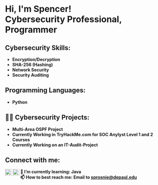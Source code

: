 <h1>Hi, I'm Spencer! <br/><a >Cybersecurity Professional</a>, Programmer</a> <a href=></a></h1>


<h2> Cybersecurity Skills:</h2>

- <b>Encryption/Decryption<b>
- <b>SHA-256 (Hashing)<b>
- <b>Network Security<b>
- <b>Security Auditing<b>






<h2> Programming Languages:</h2>

- <b>Python<b>





<h2>👨‍💻 Cybersecurity Projects:</h2>

- <b>Multi-Area OSPF Project<b>
- <b>Currently Working in TryHackMe.com for SOC Anylyst Level 1 and 2 Courses<b>
- <b>Currently Working on an IT-Audit-Project<b>



  
  

<h2> Connect with me:</h2>



[<img align="left" alt="SpencerProsniewski | LinkedIn" width="22px" src="https://cdn.jsdelivr.net/npm/simple-icons@v3/icons/linkedin.svg" />][linkedin]
[<img align="left" alt="SpencerProsniewski | Instagram" width="22px" src="https://cdn.jsdelivr.net/npm/simple-icons@v3/icons/instagram.svg" />][instagram]



[instagram]: https://www.instagram.com/spencer.prosniewski/
[linkedin]: https://www.linkedin.com/in/spencer-prosniewski-009362227/





<b>🌱 I’m currently learning: Java<b>  
<b>📫 How to best reach me: Email to sprosnie@depaul.edu<b>

